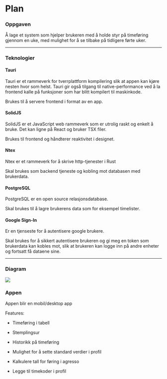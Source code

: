 # Plan

### Oppgaven

Å lage et system som hjelper brukeren med å holde styr på timeføring gjennom en uke, med mulighet for å se tilbake på tidligere førte uker.

---

### Teknologier

#### Tauri

Tauri er et rammeverk for tverrplattform kompilering slik at appen kan kjøre nesten hvor som helst. Tauri gir også tilgang til native-performance ved å la frontend kalle på funksjoner som har blitt kompilert til maskinkode.

Brukes til å servere frontend i format av en app.

#### SolidJS

SolidJS er et JavaScript web rammeverk som er utrolig raskt og enkelt å bruke. Det kan ligne på React og bruker TSX filer.

Brukes til frontend og håndterer reaktivitet i designet.

#### Ntex

Ntex er et rammeverk for å skrive http-tjenester i Rust

Skal brukes som backend tjeneste og kobling mot databasen med brukerdata.

#### PostgreSQL

PostgreSQL er en open source relasjonsdatabase.

Skal brukes til å lagre brukerens data som for eksempel timelister.

#### Google Sign-In

Er en tjenseste for å autentisere google brukere.

Skal brukes for å sikkert autentisere brukeren og gi meg en token som brukerdata kan kobles mot, slik at brukeren kan logge inn på andre enheter og fortsatt få dataene sine.

---

### Diagram

[![](https://mermaid.ink/img/pako:eNpVkVFPgzAQx79Kc6_CBCwMeDABliwzM5nDJ8GYOjrWCO0sbXQufHcL28zsQ3v37-_-be6OsBEVhRhqSfY7tFyXvNPvp-SZaMlQMR6vJUdmJUUuGlY95Oec8moMrqrm2QoVZjsTabHWnULJanEWsmIlOlVLmj8tT9JoUvLZcS5E3VCUs5rbC94PYoJsW3dUvinxQTm6QZJ-atop275HaclTc10RRYY0ufCoETXjaNBmxvafwx84VNZU3SpJeLcVskWDD_piaof-yGwgs6s3UrCgpbIlrDI9Ow7fL0HtaEtLiE1Y0S3RjSqh5L1BiVYiP_ANxEpqaoHeGyM6Y8S0qoV4S5rOqHvCX4RoL5BJIT7CN8Su706iu9AN_amDvShyAgsOEHvYyNjxfRcHnh8GXm_Bz2jgTKbONDJo4AU4wCHGFtCKKSEfT1Meh93_AhHYnD8?type=png)](https://mermaid.live/edit#pako:eNpVkVFPgzAQx79Kc6_CBCwMeDABliwzM5nDJ8GYOjrWCO0sbXQufHcL28zsQ3v37-_-be6OsBEVhRhqSfY7tFyXvNPvp-SZaMlQMR6vJUdmJUUuGlY95Oec8moMrqrm2QoVZjsTabHWnULJanEWsmIlOlVLmj8tT9JoUvLZcS5E3VCUs5rbC94PYoJsW3dUvinxQTm6QZJ-atop275HaclTc10RRYY0ufCoETXjaNBmxvafwx84VNZU3SpJeLcVskWDD_piaof-yGwgs6s3UrCgpbIlrDI9Ow7fL0HtaEtLiE1Y0S3RjSqh5L1BiVYiP_ANxEpqaoHeGyM6Y8S0qoV4S5rOqHvCX4RoL5BJIT7CN8Su706iu9AN_amDvShyAgsOEHvYyNjxfRcHnh8GXm_Bz2jgTKbONDJo4AU4wCHGFtCKKSEfT1Meh93_AhHYnD8)

### Appen

Appen blir en mobil/desktop app

Features:

- Timeføring i tabell

- Stemplingsur

- Historikk på timeføring

- Mulighet for å sette standard verdier i profil

- Kalkulere tall for føring i agresso

- Legge til timekoder i profil
